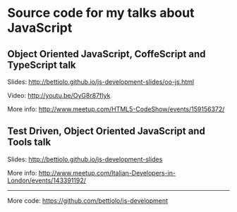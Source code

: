 Source code for my talks about JavaScript
=========================================

## Object Oriented JavaScript, CoffeScript and TypeScript talk

Slides: http://bettiolo.github.io/js-development-slides/oo-js.html

Video: http://youtu.be/OyG8r87fIyk

More info: http://www.meetup.com/HTML5-CodeShow/events/159156372/

## Test Driven, Object Oriented JavaScript and Tools talk

Slides: http://bettiolo.github.io/js-development-slides

More info: http://www.meetup.com/Italian-Developers-in-London/events/143391192/

- - -

More code: https://github.com/bettiolo/js-development
